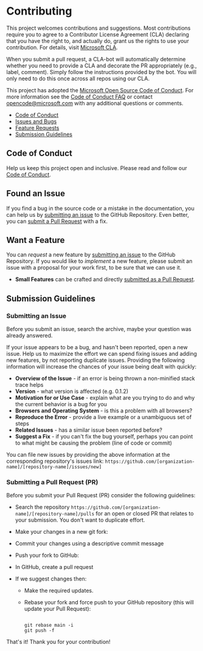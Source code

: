 # Contributing

This project welcomes contributions and suggestions.  Most contributions require you to agree to a
Contributor License Agreement (CLA) declaring that you have the right to, and actually do, grant us
the rights to use your contribution. For details, visit [Microsoft CLA](https://cla.microsoft.com).

When you submit a pull request, a CLA-bot will automatically determine whether you need to provide
a CLA and decorate the PR appropriately (e.g., label, comment). Simply follow the instructions
provided by the bot. You will only need to do this once across all repos using our CLA.

This project has adopted the [Microsoft Open Source Code of Conduct](https://opensource.microsoft.com/codeofconduct/).
For more information see the [Code of Conduct FAQ](https://opensource.microsoft.com/codeofconduct/faq/) or
contact [opencode@microsoft.com](mailto:opencode@microsoft.com) with any additional questions or comments.

- [Code of Conduct](#coc)
- [Issues and Bugs](#issue)
- [Feature Requests](#feature)
- [Submission Guidelines](#submit)

## Code of Conduct

Help us keep this project open and inclusive. Please read and follow our [Code of Conduct](https://opensource.microsoft.com/codeofconduct/).

## Found an Issue

If you find a bug in the source code or a mistake in the documentation, you can help us by
[submitting an issue](#submit-issue) to the GitHub Repository. Even better, you can
[submit a Pull Request](#submit-pr) with a fix.

## Want a Feature

You can *request* a new feature by [submitting an issue](#submit-issue) to the GitHub
Repository. If you would like to *implement* a new feature, please submit an issue with
a proposal for your work first, to be sure that we can use it.

- **Small Features** can be crafted and directly [submitted as a Pull Request](#submit-pr).

## Submission Guidelines

### Submitting an Issue

Before you submit an issue, search the archive, maybe your question was already answered.

If your issue appears to be a bug, and hasn't been reported, open a new issue.
Help us to maximize the effort we can spend fixing issues and adding new
features, by not reporting duplicate issues.  Providing the following information will increase the
chances of your issue being dealt with quickly:

- **Overview of the Issue** - if an error is being thrown a non-minified stack trace helps
- **Version** - what version is affected (e.g. 0.1.2)
- **Motivation for or Use Case** - explain what are you trying to do and why the current behavior is a bug for you
- **Browsers and Operating System** - is this a problem with all browsers?
- **Reproduce the Error** - provide a live example or a unambiguous set of steps
- **Related Issues** - has a similar issue been reported before?
- **Suggest a Fix** - if you can't fix the bug yourself, perhaps you can point to what might be
  causing the problem (line of code or commit)

You can file new issues by providing the above information at the corresponding repository's issues link: `https://github.com/[organization-name]/[repository-name]/issues/new]`

### Submitting a Pull Request (PR)

Before you submit your Pull Request (PR) consider the following guidelines:

- Search the repository `https://github.com/[organization-name]/[repository-name]/pulls` for an open or closed PR
  that relates to your submission. You don't want to duplicate effort.

- Make your changes in a new git fork:

- Commit your changes using a descriptive commit message
- Push your fork to GitHub:
- In GitHub, create a pull request
- If we suggest changes then:
  - Make the required updates.
  - Rebase your fork and force push to your GitHub repository (this will update your Pull Request):

    ```shell

    git rebase main -i
    git push -f

    ```

That's it! Thank you for your contribution!
